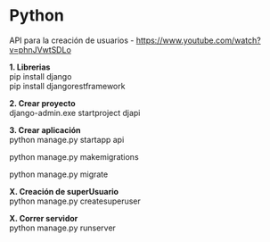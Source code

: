 # Python
API para la creación de usuarios - https://www.youtube.com/watch?v=phnJVwtSDLo  

**1. Librerias**  
pip install django  
pip install djangorestframework  

**2. Crear proyecto**  
django-admin.exe startproject djapi  

**3. Crear aplicación**  
python manage.py startapp api  

python manage.py makemigrations  

python manage.py migrate  

**X. Creación de superUsuario**  
python manage.py createsuperuser 

**X. Correr servidor**  
python manage.py runserver
